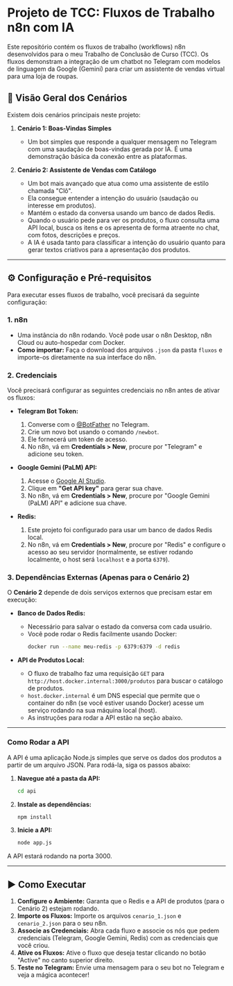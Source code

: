 # Projeto de TCC: Fluxos de Trabalho n8n com IA

Este repositório contém os fluxos de trabalho (workflows) n8n desenvolvidos para o meu Trabalho de Conclusão de Curso (TCC). Os fluxos demonstram a integração de um chatbot no Telegram com modelos de linguagem da Google (Gemini) para criar um assistente de vendas virtual para uma loja de roupas.

## 📌 Visão Geral dos Cenários

Existem dois cenários principais neste projeto:

1.  **Cenário 1: Boas-Vindas Simples**
    *   Um bot simples que responde a qualquer mensagem no Telegram com uma saudação de boas-vindas gerada por IA. É uma demonstração básica da conexão entre as plataformas.

2.  **Cenário 2: Assistente de Vendas com Catálogo**
    *   Um bot mais avançado que atua como uma assistente de estilo chamada "Clô".
    *   Ela consegue entender a intenção do usuário (saudação ou interesse em produtos).
    *   Mantém o estado da conversa usando um banco de dados Redis.
    *   Quando o usuário pede para ver os produtos, o fluxo consulta uma API local, busca os itens e os apresenta de forma atraente no chat, com fotos, descrições e preços.
    *   A IA é usada tanto para classificar a intenção do usuário quanto para gerar textos criativos para a apresentação dos produtos.

---

## ⚙️ Configuração e Pré-requisitos

Para executar esses fluxos de trabalho, você precisará da seguinte configuração:

### 1. n8n

*   Uma instância do n8n rodando. Você pode usar o n8n Desktop, n8n Cloud ou auto-hospedar com Docker.
*   **Como importar:** Faça o download dos arquivos `.json` da pasta `fluxos` e importe-os diretamente na sua interface do n8n.

### 2. Credenciais

Você precisará configurar as seguintes credenciais no n8n antes de ativar os fluxos:

*   **Telegram Bot Token:**
    1.  Converse com o [@BotFather](https://t.me/BotFather) no Telegram.
    2.  Crie um novo bot usando o comando `/newbot`.
    3.  Ele fornecerá um token de acesso.
    4.  No n8n, vá em **Credentials > New**, procure por "Telegram" e adicione seu token.

*   **Google Gemini (PaLM) API:**
    1.  Acesse o [Google AI Studio](https://aistudio.google.com/).
    2.  Clique em **"Get API key"** para gerar sua chave.
    3.  No n8n, vá em **Credentials > New**, procure por "Google Gemini (PaLM) API" e adicione sua chave.

*   **Redis:**
    1.  Este projeto foi configurado para usar um banco de dados Redis local.
    2.  No n8n, vá em **Credentials > New**, procure por "Redis" e configure o acesso ao seu servidor (normalmente, se estiver rodando localmente, o host será `localhost` e a porta `6379`).

### 3. Dependências Externas (Apenas para o Cenário 2)

O **Cenário 2** depende de dois serviços externos que precisam estar em execução:

*   **Banco de Dados Redis:**
    *   Necessário para salvar o estado da conversa com cada usuário.
    *   Você pode rodar o Redis facilmente usando Docker:
        ```bash
        docker run --name meu-redis -p 6379:6379 -d redis
        ```

*   **API de Produtos Local:**
    *   O fluxo de trabalho faz uma requisição `GET` para `http://host.docker.internal:3000/produtos` para buscar o catálogo de produtos.
    *   `host.docker.internal` é um DNS especial que permite que o container do n8n (se você estiver usando Docker) acesse um serviço rodando na sua máquina local (host).
    *   As instruções para rodar a API estão na seção abaixo.

---

### Como Rodar a API

A API é uma aplicação Node.js simples que serve os dados dos produtos a partir de um arquivo JSON. Para rodá-la, siga os passos abaixo:

1.  **Navegue até a pasta da API:**
    ```bash
    cd api
    ```

2.  **Instale as dependências:**
    ```bash
    npm install
    ```

3.  **Inicie a API:**
    ```bash
    node app.js
    ```

A API estará rodando na porta 3000.

---

## ▶️ Como Executar

1.  **Configure o Ambiente:** Garanta que o Redis e a API de produtos (para o Cenário 2) estejam rodando.
2.  **Importe os Fluxos:** Importe os arquivos `cenario_1.json` e `cenario_2.json` para o seu n8n.
3.  **Associe as Credenciais:** Abra cada fluxo e associe os nós que pedem credenciais (Telegram, Google Gemini, Redis) com as credenciais que você criou.
4.  **Ative os Fluxos:** Ative o fluxo que deseja testar clicando no botão "Active" no canto superior direito.
5.  **Teste no Telegram:** Envie uma mensagem para o seu bot no Telegram e veja a mágica acontecer!